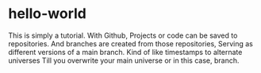 # hello-world
This is simply a tutorial.
With Github,
Projects or code can be saved to repositories.
And branches are created from those repositories,
Serving as different versions of a main branch.
Kind of like timestamps to alternate universes
Till you overwrite your main universe or in this case, branch.
